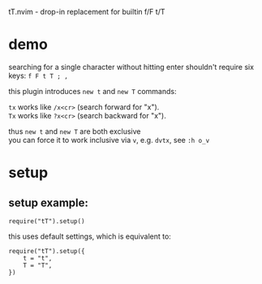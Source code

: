 tT.nvim - drop-in replacement for builtin f/F t/T

# demo

searching for a single character without hitting enter shouldn't require six keys: `f F t T ; ,`

this plugin introduces `new t` and `new T` commands:

`tx` works like `/x<cr>` (search forward for "x").  
`Tx` works like `?x<cr>` (search backward for "x").  

thus `new t` and `new T` are both exclusive  
you can force it to work inclusive via `v`, e.g. `dvtx`, see `:h o_v`  

# setup

## setup example:

```
require("tT").setup()
```

this uses default settings, which is equivalent to:

```
require("tT").setup({
	t = "t",
	T = "T",
})
```

